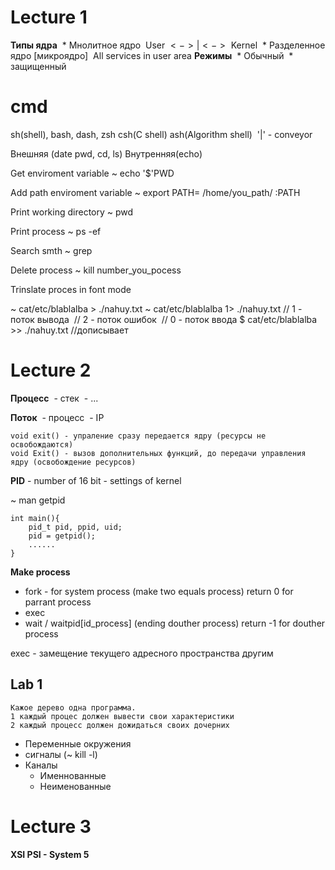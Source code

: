 # Lecture 1

**Типы ядра**
​	* Мнолитное ядро
​		User $<-> | <->​$ Kernel
​	* Разделенное ядро [микроядро]
​		All services in user area
**Режимы**
​	* Обычный
​	* защищенный

# cmd

sh(shell), bash, dash, zsh
csh(C shell)
ash(Algorithm shell)
​
'|' - conveyor

Внешняя (date pwd, cd, ls)
Внутренняя(echo)

Get enviroment variable
~ echo '$'PWD

Add path enviroment variable
~ export PATH= /home/you_path/ :PATH

Print working directory
~ pwd

Print process
~ ps -ef

Search smth
~ grep

Delete process
~ kill number_you_pocess

Trinslate proces in font mode

~ cat/etc/blablalba > ./nahuy.txt
~ cat/etc/blablalba 1> ./nahuy.txt		    // 1 - поток вывода
​								// 2 - поток ошибок
​								// 0 - поток ввода
$ cat/etc/blablalba >> ./nahuy.txt //дописывает

# Lecture 2

**Процесс**
​	- стек
​	- ...


**Поток**
​	- процесс
​	- IP

	void exit() - упраление сразу передается ядру (ресурсы не освобождаются)
	void Exit() - вызов дополнительных функций, до передачи управления ядру (освобождение ресурсов)

**PID** - number of 16 bit - settings of kernel

~ man getpid

	int main(){
	    pid_t pid, ppid, uid;
	    pid = getpid();
	    ......
	}

**Make process**
- fork - for system process (make two equals process) return 0 for parrant process
- exec
- wait / waitpid[id_process] (ending douther process) return -1 for douther process

exec - замещение текущего адресного пространства другим

## Lab 1
	Кажое дерево одна программа.
	1 каждый процес должен вывести свои характеристики
	2 каждый процесс должен дожидаться своих дочерних

* Переменные окружения
* сигналы (~ kill -l)
* Каналы
  - Именнованные
  - Неименованные

# Lecture 3

**XSI PSI - System 5**
